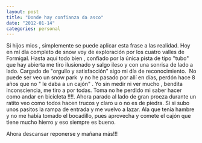 ```yaml
---
layout: post
title: "Donde hay confianza da asco"
date: "2012-01-14"
categories: personal
---
```


Si hijos mios , simplemente se puede aplicar esta frase a las realidad. Hoy en mí día completo de snow voy de exploración por los cuatro valles de Formigal. Hasta aquí todo bien , confiado por la única pista de tipo "tubo" que hay abierta me tiro ilusionado y salgo ileso y con una sonrisa de lado a lado. Cargado de "orgullo y satisfacción" sigo mi día de reconocimiento.  No puede ser veo un snow park  y no he pasado por allí en días, perdón hace 8 años que no " le daba a un cajón" . Yo sin medir ni ver mucho , bendita inconsciencia, me tiro a por todas. Toma no he perdido mi saber hacer  como andar en bicicleta !!!!. Ahora parado al lado de gran proeza durante un ratito veo como todos hacen trucos y claro u o no es de piedra. Si si subo unos pasitos la rampa de entrada y me vuelvo a lazar. Ala que tenía hambre y no me había tomado el bocadillo, pues aprovecha y comete el cajón que tiene mucho hierro y eso siempre es bueno.

Ahora descansar reponerse y mañana más!!!
